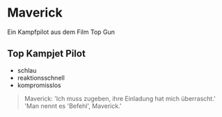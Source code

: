 # Maverick
Ein Kampfpilot aus dem Film Top Gun

## Top Kampjet Pilot
* schlau
* reaktionsschnell
* kompromisslos

> Maverick: 'Ich muss zugeben, ihre Einladung hat mich überrascht.'
> 'Man nennt es 'Befehl', Maverick.'
